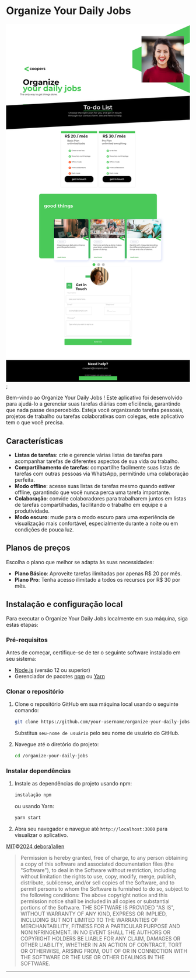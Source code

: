 

# Organize Your Daily Jobs
![page-screenshot](./assests/page.png);

Bem-vindo ao Organize Your Daily Jobs
! Este aplicativo foi desenvolvido para ajudá-lo a gerenciar suas tarefas diárias com eficiência, garantindo que nada passe despercebido. Esteja você organizando tarefas pessoais, projetos de trabalho ou tarefas colaborativas com colegas, este aplicativo tem o que você precisa.

## Características

- **Listas de tarefas**: crie e gerencie várias listas de tarefas para acompanhar tarefas de diferentes aspectos de sua vida ou trabalho.
- **Compartilhamento de tarefas**: compartilhe facilmente suas listas de tarefas com outras pessoas via WhatsApp, permitindo uma colaboração perfeita.
- **Modo offline**: acesse suas listas de tarefas mesmo quando estiver offline, garantindo que você nunca perca uma tarefa importante.
- **Colaboração**: convide colaboradores para trabalharem juntos em listas de tarefas compartilhadas, facilitando o trabalho em equipe e a produtividade.
- **Modo escuro**: mude para o modo escuro para uma experiência de visualização mais confortável, especialmente durante a noite ou em condições de pouca luz.

## Planos de preços

Escolha o plano que melhor se adapta às suas necessidades:

- **Plano Básico**: Aproveite tarefas ilimitadas por apenas R$ 20 por mês.
- **Plano Pro**: Tenha acesso ilimitado a todos os recursos por R$ 30 por mês.

## Instalação e configuração local

Para executar o Organize Your Daily Jobs localmente em sua máquina, siga estas etapas:

### Pré-requisitos

Antes de começar, certifique-se de ter o seguinte software instalado em seu sistema:

- [Node.js](https://nodejs.org/) (versão 12 ou superior)
- Gerenciador de pacotes [npm](https://www.npmjs.com/) ou [Yarn](https://yarnpkg.com/)

### Clonar o repositório

1. Clone o repositório GitHub em sua máquina local usando o seguinte comando:

   ```bash
   git clone https://github.com/your-username/organize-your-daily-jobs.git
   ```

   Substitua `seu-nome de usuário` pelo seu nome de usuário do GitHub.

2. Navegue até o diretório do projeto:

   ```bash
   cd /organize-your-daily-jobs
   ```

### Instalar dependências

1. Instale as dependências do projeto usando npm:

   ```bash
   instalação npm
   ```

   ou usando Yarn:

   ```bash
   yarn start

   ```

2. Abra seu navegador e navegue até `http://localhost:3000` para visualizar o aplicativo.

[MIT](https://github.com/Debora1Allen)©[2024 debora1allen](https://github.com/Debora1Allen)

> Permission is hereby granted, free of charge, to any person obtaining a copy of this software and associated documentation files (the "Software"), to deal in the Software without restriction, including without limitation the rights to use, copy, modify, merge, publish, distribute, sublicense, and/or sell copies of the Software, and to permit persons to whom the Software is furnished to do so, subject to the following conditions:
> The above copyright notice and this permission notice shall be included in all copies or substantial portions of the Software.
> THE SOFTWARE IS PROVIDED "AS IS", WITHOUT WARRANTY OF ANY KIND, EXPRESS OR IMPLIED, INCLUDING BUT NOT LIMITED TO THE WARRANTIES OF MERCHANTABILITY, FITNESS FOR A PARTICULAR PURPOSE AND NONINFRINGEMENT. IN NO EVENT SHALL THE AUTHORS OR COPYRIGHT HOLDERS BE LIABLE FOR ANY CLAIM, DAMAGES OR OTHER LIABILITY, WHETHER IN AN ACTION OF CONTRACT, TORT OR OTHERWISE, ARISING FROM, OUT OF OR IN CONNECTION WITH THE SOFTWARE OR THE USE OR OTHER DEALINGS IN THE SOFTWARE.

---

